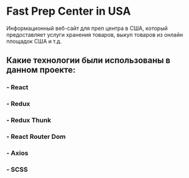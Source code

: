 # Fast Prep Center in USA

Информационный веб-сайт для преп центра в США, который предоставляет услуги хранения товаров, выкуп товаров из онлайн площадок США и т.д.

## Какие технологии были использованы в данном проекте:
### - React
### - Redux
### - Redux Thunk
### - React Router Dom
### - Axios
### - SCSS
